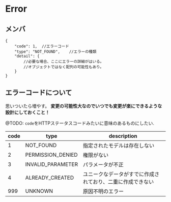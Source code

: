 # Error

## メンバ

```
{
	"code": 1,	//エラーコード
	"type": "NOT_FOUND",	//エラーの種類
	"detail": {
		//必要な場合、ここにエラーの詳細がはいる。
		//オブジェクトではなく配列の可能性もあり。
	}
}
```

## エラーコードについて

思いついたら増やす。 **変更の可能性大なのでいつでも変更が楽にできるような設計にしておくこと！**

@TODO: `code`をHTTPステータスコードみたいに意味のあるものにしたい.

code | type | description |
 --- | --- | --- |
   1 | NOT_FOUND | 指定されたモデルは存在しない |
   2 | PERMISSION_DENIED | 権限がない |
   3 | INVALID_PARAMETER | パラメータが不正 |
   4 | ALREADY_CREATED | ユニークなデータがすでに作成されており、二重に作成できない |
 999 | UNKNOWN | 原因不明のエラー |
